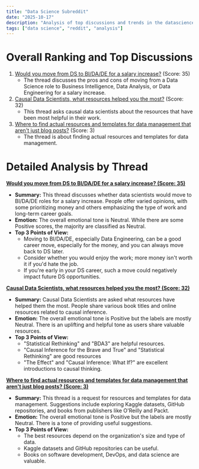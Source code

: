 ```yaml
---
title: "Data Science Subreddit"
date: "2025-10-17"
description: "Analysis of top discussions and trends in the datascience subreddit"
tags: ["data science", "reddit", "analysis"]
---
```


# Overall Ranking and Top Discussions
1.  [Would you move from DS to BI/DA/DE for a salary increase?](https://www.reddit.com/r/datascience/comments/1o8ipwa/would_you_move_from_ds_to_bidade_for_a_salary/) (Score: 35)
    *   The thread discusses the pros and cons of moving from a Data Science role to Business Intelligence, Data Analysis, or Data Engineering for a salary increase.
2.  [Causal Data Scientists, what resources helped you the most?](https://www.reddit.com/r/datascience/comments/1o93utr/causal_data_scientists_what_resources_helped_you/) (Score: 32)
    *   This thread asks causal data scientists about the resources that have been most helpful in their work.
3.  [Where to find actual resources and templates for data management that aren't just blog posts?](https://www.reddit.com/r/datascience/comments/1o8p6f0/where_to_find_actual_resources_and_templates_for/) (Score: 3)
    *   The thread is about finding actual resources and templates for data management.

# Detailed Analysis by Thread
**[Would you move from DS to BI/DA/DE for a salary increase? (Score: 35)](https://www.reddit.com/r/datascience/comments/1o8ipwa/would_you_move_from_ds_to_bidade_for_a_salary/)**
*   **Summary:** This thread discusses whether data scientists would move to BI/DA/DE roles for a salary increase. People offer varied opinions, with some prioritizing money and others emphasizing the type of work and long-term career goals.
*   **Emotion:** The overall emotional tone is Neutral. While there are some Positive scores, the majority are classified as Neutral.
*   **Top 3 Points of View:**
    *   Moving to BI/DA/DE, especially Data Engineering, can be a good career move, especially for the money, and you can always move back to DS later.
    *   Consider whether you would enjoy the work; more money isn't worth it if you'd hate the job.
    *   If you're early in your DS career, such a move could negatively impact future DS opportunities.

**[Causal Data Scientists, what resources helped you the most? (Score: 32)](https://www.reddit.com/r/datascience/comments/1o93utr/causal_data_scientists_what_resources_helped_you/)**
*   **Summary:**  Causal Data Scientists are asked what resources have helped them the most. People share various book titles and online resources related to causal inference.
*   **Emotion:** The overall emotional tone is Positive but the labels are mostly Neutral. There is an uplifting and helpful tone as users share valuable resources.
*   **Top 3 Points of View:**
    *   "Statistical Rethinking" and "BDA3" are helpful resources.
    *   "Causal Inference for the Brave and True" and "Statistical Rethinking" are good resources
    *   "The Effect" and "Causal Inference: What If?" are excellent introductions to causal thinking.

**[Where to find actual resources and templates for data management that aren't just blog posts? (Score: 3)](https://www.reddit.com/r/datascience/comments/1o8p6f0/where_to_find_actual_resources_and_templates_for/)**
*   **Summary:**  This thread is a request for resources and templates for data management. Suggestions include exploring Kaggle datasets, GitHub repositories, and books from publishers like O'Reilly and Packt.
*   **Emotion:** The overall emotional tone is Positive but the labels are mostly Neutral. There is a tone of providing useful suggestions.
*   **Top 3 Points of View:**
    *   The best resources depend on the organization's size and type of data.
    *   Kaggle datasets and GitHub repositories can be useful.
    *   Books on software development, DevOps, and data science are valuable.
